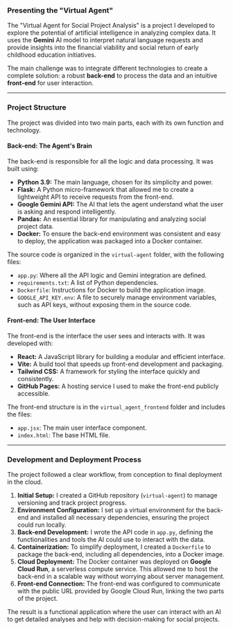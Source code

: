 ### **Presenting the "Virtual Agent"**

The "Virtual Agent for Social Project Analysis" is a project I developed to explore the potential of artificial intelligence in analyzing complex data. It uses the **Gemini** AI model to interpret natural language requests and provide insights into the financial viability and social return of early childhood education initiatives.

The main challenge was to integrate different technologies to create a complete solution: a robust **back-end** to process the data and an intuitive **front-end** for user interaction.

---

### **Project Structure**

The project was divided into two main parts, each with its own function and technology.

#### **Back-end: The Agent's Brain**

The back-end is responsible for all the logic and data processing. It was built using:

* **Python 3.9:** The main language, chosen for its simplicity and power.
* **Flask:** A Python micro-framework that allowed me to create a lightweight API to receive requests from the front-end.
* **Google Gemini API:** The AI that lets the agent understand what the user is asking and respond intelligently.
* **Pandas:** An essential library for manipulating and analyzing social project data.
* **Docker:** To ensure the back-end environment was consistent and easy to deploy, the application was packaged into a Docker container.

The source code is organized in the `virtual-agent` folder, with the following files:
* `app.py`: Where all the API logic and Gemini integration are defined.
* `requirements.txt`: A list of Python dependencies.
* `Dockerfile`: Instructions for Docker to build the application image.
* `GOOGLE_API_KEY.env`: A file to securely manage environment variables, such as API keys, without exposing them in the source code.

#### **Front-end: The User Interface**

The front-end is the interface the user sees and interacts with. It was developed with:

* **React:** A JavaScript library for building a modular and efficient interface.
* **Vite:** A build tool that speeds up front-end development and packaging.
* **Tailwind CSS:** A framework for styling the interface quickly and consistently.
* **GitHub Pages:** A hosting service I used to make the front-end publicly accessible.

The front-end structure is in the `virtual_agent_frontend` folder and includes the files:
* `app.jsx`: The main user interface component.
* `index.html`: The base HTML file.

---

### **Development and Deployment Process**

The project followed a clear workflow, from conception to final deployment in the cloud.

1.  **Initial Setup:** I created a GitHub repository (`virtual-agent`) to manage versioning and track project progress.
2.  **Environment Configuration:** I set up a virtual environment for the back-end and installed all necessary dependencies, ensuring the project could run locally.
3.  **Back-end Development:** I wrote the API code in `app.py`, defining the functionalities and tools the AI could use to interact with the data.
4.  **Containerization:** To simplify deployment, I created a `Dockerfile` to package the back-end, including all dependencies, into a Docker image.
5.  **Cloud Deployment:** The Docker container was deployed on **Google Cloud Run**, a serverless compute service. This allowed me to host the back-end in a scalable way without worrying about server management.
6.  **Front-end Connection:** The front-end was configured to communicate with the public URL provided by Google Cloud Run, linking the two parts of the project.

The result is a functional application where the user can interact with an AI to get detailed analyses and help with decision-making for social projects.
